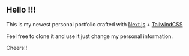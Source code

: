 ## Hello !!!

This is my newest personal portfolio crafted with [Next.js](https://nextjs.org) + [TailwindCSS](https://tailwindcss.com/)

Feel free to clone it and use it just change my personal information.

Cheers!!